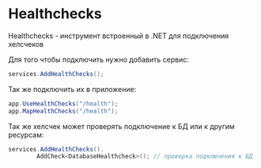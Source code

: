 # Healthchecks

Healthchecks - инструмент встроенный в .NET для подключения хелсчеков

Для того чтобы подключить нужно добавить сервис:
```C#
services.AddHealthChecks();
```

Так же подключить их в приложение:
```C#
app.UseHealthChecks("/health");
app.MapHealthChecks("/health");
```

Так же хелсчек может проверять подключение к БД или к другим ресурсам:
```C#
services.AddHealthChecks().
        AddCheck<DatabaseHealthcheck>(); // проверка подключения к БД
```